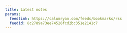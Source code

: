 ```yaml
---
title: Latest notes
params:
  feedlink: https://calumryan.com/feeds/bookmarks/rss
  feedid: 8c2789a73ee74526fcd2bc351e2141c7
---
```

